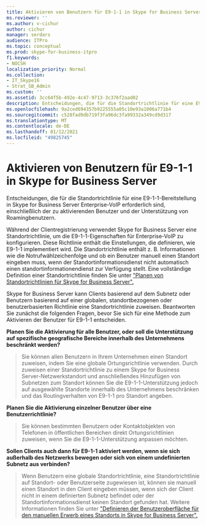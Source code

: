 ```yaml
---
title: Aktivieren von Benutzern für E9-1-1 in Skype for Business Server
ms.reviewer: ''
ms.author: v-cichur
author: cichur
manager: serdars
audience: ITPro
ms.topic: conceptual
ms.prod: skype-for-business-itpro
f1.keywords:
- NOCSH
localization_priority: Normal
ms.collection:
- IT_Skype16
- Strat_SB_Admin
ms.custom: ''
ms.assetid: 3cc64f5b-492e-4c47-9713-3c376f2aad02
description: Entscheidungen, die für die Standortrichtlinie für eine E9-1-1-Bereitstellung in Skype for Business Server Enterprise-VoIP erforderlich sind, einschließlich der zu aktivierenden Benutzer und der Unterstützung von Roamingbenutzern.
ms.openlocfilehash: 9a2ced694357b9225555a05c10e93a1006a771b4
ms.sourcegitcommit: c528fad9db719f3fa96dc3fa99332a349cd9d317
ms.translationtype: MT
ms.contentlocale: de-DE
ms.lasthandoff: 01/12/2021
ms.locfileid: "49825745"
---
```

# <a name="enable-users-for-e9-1-1-in-skype-for-business-server"></a>Aktivieren von Benutzern für E9-1-1 in Skype for Business Server
 
Entscheidungen, die für die Standortrichtlinie für eine E9-1-1-Bereitstellung in Skype for Business Server Enterprise-VoIP erforderlich sind, einschließlich der zu aktivierenden Benutzer und der Unterstützung von Roamingbenutzern.
  
Während der Clientregistrierung verwendet Skype for Business Server eine Standortrichtlinie, um die E9-1-1-Eigenschaften für Enterprise-VoIP zu konfigurieren. Diese Richtlinie enthält die Einstellungen, die definieren, wie E9-1-1 implementiert wird. Die Standortrichtlinie enthält z. B. Informationen wie die Notrufwählzeichenfolge und ob ein Benutzer manuell einen Standort eingeben muss, wenn der Standortinformationsdienst nicht automatisch einen standortinformationendienst zur Verfügung stellt. Eine vollständige Definition einer Standortrichtlinie finden Sie unter ["Planen von Standortrichtlinien für Skype for Business Server".](location-policies.md)
  
Skype for Business Server kann Clients basierend auf dem Subnetz oder Benutzern basierend auf einer globalen, standortbezogenen oder benutzerbasierten Richtlinie eine Standortrichtlinie zuweisen. Beantworten Sie zunächst die folgenden Fragen, bevor Sie sich für eine Methode zum Aktivieren der Benutzer für E9-1-1 entscheiden.
  
 **Planen Sie die Aktivierung für alle Benutzer, oder soll die Unterstützung auf spezifische geografische Bereiche innerhalb des Unternehmens beschränkt werden?**
  
> Sie können allen Benutzern in Ihrem Unternehmen einen Standort zuweisen, indem Sie eine globale Ortungsrichtlinie verwenden. Durch zuweisen einer Standortrichtlinie zu einem Skype for Business Server-Netzwerkstandort und anschließendes Hinzufügen von Subnetzen zum Standort können Sie die E9-1-1-Unterstützung jedoch auf ausgewählte Standorte innerhalb des Unternehmens beschränken und das Routingverhalten von E9-1-1 pro Standort angeben. 
    
 **Planen Sie die Aktivierung einzelner Benutzer über eine Benutzerrichtlinie?**
  
> Sie können bestimmten Benutzern oder Kontaktobjekten von Telefonen in öffentlichen Bereichen direkt Ortungsrichtlinien zuweisen, wenn Sie die E9-1-1-Unterstützung anpassen möchten.
    
 **Sollen Clients auch dann für E9-1-1 aktiviert werden, wenn sie sich außerhalb des Netzwerks bewegen oder sich von einem undefinierten Subnetz aus verbinden?**
  
> Wenn Benutzern eine globale Standortrichtlinie, eine Standortrichtlinie auf Standort- oder Benutzerseite zugewiesen ist, können sie manuell einen Standort in den Client eingeben müssen, wenn sich der Client nicht in einem definierten Subnetz befindet oder der Standortinformationsdienst keinen Standort gefunden hat. Weitere Informationen finden Sie unter ["Definieren der Benutzeroberfläche für den manuellen Erwerb eines Standorts in Skype for Business Server".](manually-acquiring-a-location.md)
    

